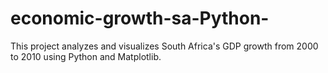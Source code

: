 # economic-growth-sa-Python-
This project analyzes and visualizes South Africa's GDP growth from 2000 to 2010 using Python and Matplotlib. 
